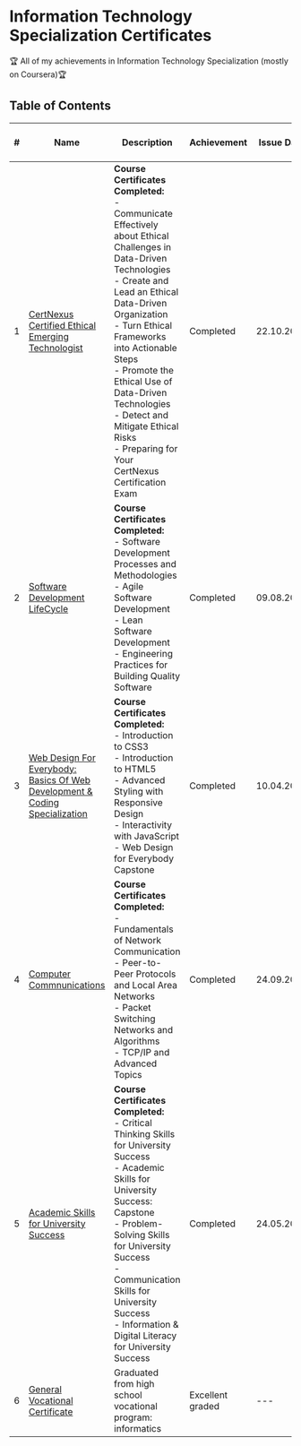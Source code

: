 # Information Technology Specialization Certificates

:trophy: All of my achievements in Information Technology Specialization (mostly on Coursera):trophy:

## Table of Contents
#| Name | Description | Achievement | Issue Date | Issuing Organization - Issuer
-| ---- | ----------- | ----------- | ---------- | -----------------------------
1| [CertNexus Certified Ethical Emerging Technologist](https://github.com/vliam0206/awards-certificates/blob/main/3-coursera/221022_certnexus-certified-ethical-emerging-technologist/Coursera%20JANY7H4G4JXR.pdf) | **Course Certificates Completed:** <br/> - Communicate Effectively about Ethical Challenges in Data-Driven Technologies <br/> - Create and Lead an Ethical Data-Driven Organization <br/> - Turn Ethical Frameworks into Actionable Steps <br/> - Promote the Ethical Use of Data-Driven Technologies <br/> - Detect and Mitigate Ethical Risks <br/> - Preparing for Your CertNexus Certification Exam | Completed | 22.10.2022 | Coursera
2| [Software Development LifeCycle](https://github.com/vliam0206/awards-certificates/blob/main/3-coursera/220809_software-development-lifecycle/Coursera%20NM3QYTNJWS6Q.pdf) | **Course Certificates Completed:** <br/> - Software Development Processes and Methodologies <br/> - Agile Software Development <br/> - Lean Software Development <br/> - Engineering Practices for Building Quality Software | Completed | 09.08.2022 | Coursera
3| [Web Design For Everybody: Basics Of Web Development & Coding Specialization](https://github.com/vliam0206/awards-certificates/blob/main/3-coursera/220410_web-design-for-everybody-basics-of-web-development%20-and-coding/Coursera%208JHYULJ9K3YB.pdf) | **Course Certificates Completed:** <br/> - Introduction to CSS3 <br/> - Introduction to HTML5 <br/> - Advanced Styling with Responsive Design <br/> - Interactivity with JavaScript <br/> - Web Design for Everybody Capstone | Completed | 10.04.2022 | Coursera
4| [Computer Commnunications](https://github.com/vliam0206/awards-certificates/blob/main/3-coursera/210924_computer-communications/Coursera%20UDWF3JH4SJ6G.pdf) | **Course Certificates Completed:** <br/> - Fundamentals of Network Communication <br/> - Peer-to-Peer Protocols and Local Area Networks <br/> - Packet Switching Networks and Algorithms <br/> - TCP/IP and Advanced Topics | Completed | 24.09.2021| Coursera
5| [Academic Skills for University Success](https://github.com/vliam0206/awards-certificates/blob/main/3-coursera/210524_academic-skills-for-university-success/Coursera%20DFNCX7STWM4T.pdf) | **Course Certificates Completed:** <br/> - Critical Thinking Skills for University Success <br/> - Academic Skills for University Success: Capstone <br/> - Problem-Solving Skills for University Success <br/> - Communication Skills for University Success <br/> - Information & Digital Literacy for University Success | Completed | 24.05.2021 | Coursera
6| [General Vocational Certificate](empty-url) | Graduated from high school vocational program: informatics | Excellent graded | --- | ---
